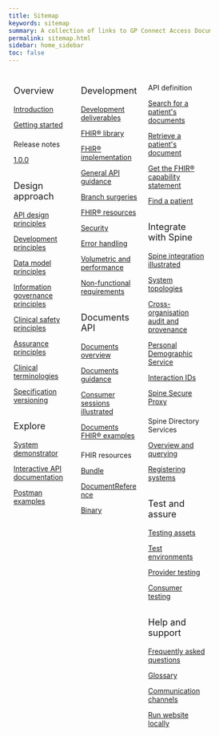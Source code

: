 ```yaml
---
title: Sitemap
keywords: sitemap
summary: A collection of links to GP Connect Access Document information
permalink: sitemap.html
sidebar: home_sidebar
toc: false
---
```

<style>
* {
  box-sizing: border-box;
}

/* Create three equal columns that floats next to each other */
.column {
  float: left;
  width: 33.33%;
  padding: 10px;

}

/* Clear floats after the columns */
.row:after {
  content: "";
  display: table;
  clear: both;
}
</style>

<div class="row">
  <div class="column">
   <p style="font-size:18px">Overview</p>
    	<p><a href="index.html">Introduction</a></p>
    	<p><a href="overview_engage.html">Getting started</a></p>
	<p style="padding-top:8px">Release notes</p>  
	<p><a href="overview_release_notes_1_0_0.html">1.0.0</a></p>  
    <p style="font-size:18px; padding-top:15px">Design approach</p>
    	<p><a href="designprinciples_open_api_principles.html">API design principles</a></p>
	<p><a href="designprinciples_development_principles.html">Development principles</a></p>
	<p><a href="designprinciples_data_model_principles.html">Data model principles</a></p>
	<p><a href="designprinciples_ig_principles.html">Information governance principles</a></p>
	<p><a href="designprinciples_clinical_safety_principles.html">Clinical safety principles</a></p>
	<p><a href="designprinciples_assurance_principles.html">Assurance principles</a></p>
	<p><a href="design_clinical_terminologies.html">Clinical terminologies</a></p>
	<p><a href="design_product_versioning.html">Specification versioning</a></p>
    <p style="font-size:18px; padding-top:15px">Explore</p>
    	<p><a href="system_demonstrator.html">System demonstrator</a></p>
	<p><a href="system_swagger.html">Interactive API documentation</a></p>
	<p><a href="system_reference_postman.html">Postman examples</a></p> 
  </div>
  <div class="column">
    <p style="font-size:18px">Development</p>
    	<p><a href="development_deliverables.html">Development deliverables</a></p>
	<p><a href="development_fhir_open_source_guidance.html">FHIR&reg; library</a></p>
	<p><a href="development_fhir_api_guidance.html">FHIR&reg; implementation</a></p>
	<p><a href="development_general_api_guidance.html">General API guidance</a></p>
	<p><a href="development_branch_surgeries.html">Branch surgeries</a></p>
	<p><a href="development_fhir_resource_guidance.html">FHIR&reg; resources</a></p>
	<p><a href="development_api_security_guidance.html">Security</a></p>
	<p><a href="development_fhir_error_handling_guidance.html">Error handling</a></p>
	<p><a href="development_api_volume_and_performance.html">Volumetric and performance</a></p>
	<p><a href="development_api_non_functional_requirements.html">Non-functional requirements</a></p>
    <p style="font-size:18px; padding-top:15px">Documents API</p>
	<p><a href="accessrecord_documents_development.html">Documents overview</a></p>
	<p><a href="accessrecord_documents_development_documents_guidance">Documents guidance</a></p> 
	<p><a href="accessrecord_documents_development_api_session.html">Consumer sessions illustrated</a></p>
	<p><a href="accessrecord_documents_development_fhir_examples_documents.html">Documents FHIR® examples</a></p>
	<p style="padding-top:8px">FHIR resources</p>
	<p><a href="accessrecord_documents_development_bundle">Bundle</a></p> 
	<p><a href="accessrecord_documents_development_documents.html">DocumentReference</a></p>
	<p><a href="accessrecord_documents_development_binary.html">Binary</a></p>  
  </div>
  <div class="column">	  
	<p>API definition</p>  
	<p><a href="accessrecord_documents_development_search_patient_documents.html">Search for a patient's documents</a></p>
	<p><a href="accessrecord_documents_development_retrieve_patient_documents">Retrieve a patient's document</a></p> 
	<p><a href="accessrecord_documents_use_case_get_the_fhir_capability_statement.html">Get the FHIR® capability statement</a></p>
	<p><a href="accessrecord_documents_use_case_find_a_patient.html">Find a patient</a></p>
    <p style="font-size:18px; padding-top:15px">Integrate with Spine</p>
    	<p><a href="integration_illustrated.html">Spine integration illustrated</a></p>
	<p><a href="integration_system_topologies.html">System topologies</a></p>
	<p><a href="integration_illustrated.html">Cross-organisation audit and provenance</a></p>
	<p><a href="integration_system_topologies.html">Personal Demographic Service</a></p>
	<p><a href="integration_interaction_ids.html">Interaction IDs</a></p>
	<p><a href="integration_spine_secure_proxy.html">Spine Secure Proxy</a></p>
	<p style="padding-top:8px">Spine Directory Services</p>
	<p><a href="integration_spine_directory_service.html">Overview and querying</a></p>
	<p><a href="integration_sds_registering_endpoints.html">Registering systems</a></p>
    <p style="font-size:18px; padding-top:15px">Test and assure</p>
    	<p><a href="testing_deliverables.html">Testing assets</a></p>
	<p><a href="testing_environments.html">Test environments</a></p>
	<p><a href="testing_api_provider_testing.html">Provider testing</a></p>
	<p><a href="testing_api_consumer_testing.html">Consumer testing</a></p>
    <p style="font-size:18px; padding-top:15px">Help and support</p>
    	<p><a href="support_faq.html">Frequently asked questions</a></p>
    	<p><a href="overview_glossary.html">Glossary</a></p>
    	<p><a href="support_communications.html">Communication channels</a></p>
    	<p><a href="support_run_website_locally.html">Run website locally</a></p>
  </div>
</div>
